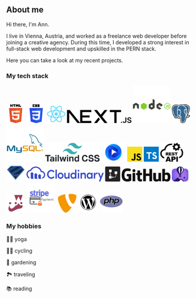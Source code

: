 ## About me
Hi there, I'm Ann.

I live in Vienna, Austria, and worked as a freelance web developer before joining a creative agency.
During this time, I developed a strong interest in full-stack web development and upskilled in the PERN stack.

Here you can take a look at my recent projects.

### My tech stack
<img src="html5.png" height="50" title="HTML5"/> <img src="CSS3.png" height="50" title="CSS3"/> <img src="react.png" title="React" height="50"/> <img src="nextjs-13.png" height="35" title="NEXT.JS"/>  <img src="nodejs-logo-svgrepo-com.png" height="100" title="node.js"/>  <img src="postgresql.png" height="50" title="PostgreSQL"/>  <img src="MySQL.png" height="100" title="MySQL"/> <img src="tailwind-css-1.png" height="50" title="Tailwind CSS"/>  <img src="flowbite.webp" height="50" title="Flowbite"/>  <img src="js.png" height="40" title="JavaScript"/>  <img src="typescript.png" height="40" title="TypeScript"/>  <img src="restAPI.png" height="50" title="REST API"/>  <img src="zod.png" height="50" title="Zod"/>  <img src="cloudinary_logo_blue_0720_svg.png" height="40" title="Cloudinary"/>  <img src="drawSQL.jpg" height="40" title="drawSQL"/>  <img src="github.png" height="35" title="GitHub"/>  <img src="flyio.jpg" height="40" title="Fly.io"/>  <img src="jest.png" height="50" title="Jest"/>  <img src="Stripe-Payment-Logo.png" height="80" title="stripe"/> <img src="typo3.png" height="50" title="TYPO3"/>  <img src="WordPress_icon-icons.webp" height="55" title="WordPress"/>  <img src="php.png" height="60" title="PHP"/>

### My hobbies
🧘‍♀️ yoga

🚵‍♀️ cycling

🌹 gardening

🏞 traveling

📚 reading
